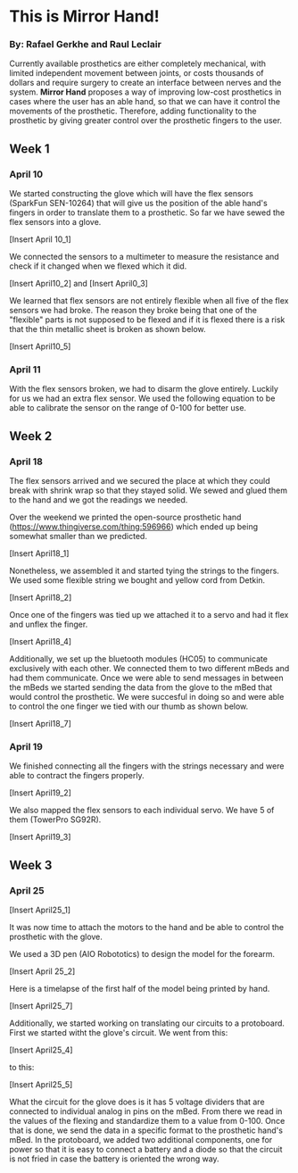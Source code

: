 # This is Mirror Hand!
### By: Rafael Gerkhe and Raul Leclair

Currently available prosthetics are either completely mechanical, with limited independent movement between joints, or costs thousands of dollars and require surgery to create an interface between nerves and the system. **Mirror Hand** proposes a way of improving low-cost prosthetics in cases where the user has an able hand, so that we can have it control the movements of the prosthetic. Therefore, adding functionality to the prosthetic by giving greater control over the prosthetic fingers to the user. 


## Week 1 

### April 10

We started constructing the glove which will have the flex sensors (SparkFun SEN-10264) that will give us the position of the able hand's fingers in order to translate them to a prosthetic. So far we have sewed the flex sensors into a glove.

[Insert April 10_1]

We connected the sensors to a multimeter to measure the resistance and check if it changed when we flexed which it did.

[Insert April10_2] and [Insert April0_3]

We learned that flex sensors are not entirely flexible when all five of the flex sensors we had broke. The reason they broke being that one of the "flexible" parts is not supposed to be flexed and if it is flexed there is a risk that the thin metallic sheet is broken as shown below. 

[Insert April10_5]

### April 11

With the flex sensors broken, we had to disarm the glove entirely. Luckily for us we had an extra flex sensor. We used the following equation to be able to calibrate the sensor on the range of 0-100 for better use. 

## Week 2

### April 18
The flex sensors arrived and we secured the place at which they could break with shrink wrap so that they stayed solid. We sewed and glued them to the hand and we got the readings we needed.

Over the weekend we printed the open-source prosthetic hand (https://www.thingiverse.com/thing:596966) which ended up being somewhat smaller than we predicted. 

[Insert April18_1]

Nonetheless, we assembled it and started tying the strings to the fingers. We used some flexible string we bought and yellow cord from Detkin.

[Insert April18_2]

Once one of the fingers was tied up we attached it to a servo and had it flex and unflex the finger.

[Insert April18_4]

Additionally, we set up the bluetooth modules (HC05) to communicate exclusively with each other. We connected them to two different mBeds and had them communicate. Once we were able to send messages in between the mBeds we started sending the data from the glove to the mBed that would control the prosthetic. We were succesful in doing so and were able to control the one finger we tied with our thumb as shown below.

[Insert April18_7]

### April 19
We finished connecting all the fingers with the strings necessary and were able to contract the fingers properly.

[Insert April19_2]

We also mapped the flex sensors to each individual servo. We have 5 of them (TowerPro SG92R). 

[Insert April19_3]

## Week 3

### April 25

[Insert April25_1]

It was now time to attach the motors to the hand and be able to control the prosthetic with the glove.

We used a 3D pen (AIO Robototics) to design the model for the forearm. 

[Insert April 25_2]

Here is a timelapse of the first half of the model being printed by hand.

[Insert April25_7]

Additionally, we started working on translating our circuits to a protoboard. First we started witht the glove's circuit. We went from this:

[Insert April25_4]

to this:

[Insert April25_5]

What the circuit for the glove does is it has 5 voltage dividers that are connected to individual analog in pins on the mBed. From there we read in the values of the flexing and standardize them to a value from 0-100. Once that is done, we send the data in a specific format to the prosthetic hand's mBed. In the protoboard, we added two additional components, one for power so that it is easy to connect a battery and a diode so that the circuit is not fried in case the battery is oriented the wrong way.




